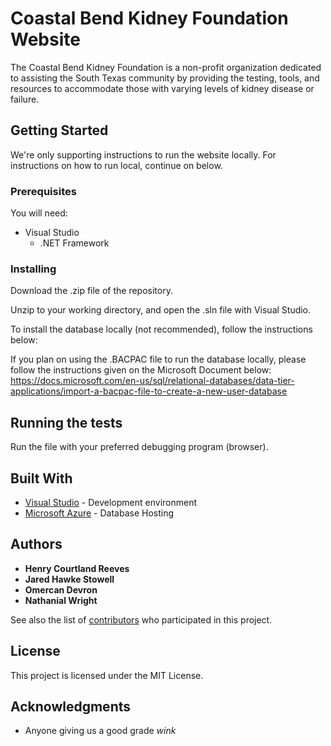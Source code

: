 # Coastal Bend Kidney Foundation Website

The Coastal Bend Kidney Foundation is a non-profit organization dedicated to assisting the South Texas community by providing the testing, tools, and resources to accommodate those with varying levels of kidney disease or failure.

## Getting Started

We're only supporting instructions to run the website locally. For instructions on how to run local, continue on below.

### Prerequisites

You will need:

- Visual Studio
    - .NET Framework 


### Installing

Download the .zip file of the repository. 

Unzip to your working directory, and open the .sln file with Visual Studio.

To install the database locally (not recommended), follow the instructions below:

If you plan on using the .BACPAC file to run the database locally, please follow the instructions given on the Microsoft Document below:  https://docs.microsoft.com/en-us/sql/relational-databases/data-tier-applications/import-a-bacpac-file-to-create-a-new-user-database


## Running the tests

Run the file with your preferred debugging program (browser).

## Built With

* [Visual Studio](https://www.visualstudio.com/downloads/) - Development environment
* [Microsoft Azure](https://maven.apache.org/) - Database Hosting

## Authors

* **Henry Courtland Reeves**
* **Jared Hawke Stowell**
* **Omercan Devron**
* **Nathanial Wright**

See also the list of [contributors](https://github.com/nwright3/KidneyFoundationTEst/contributors) who participated in this project.

## License

This project is licensed under the MIT License.

## Acknowledgments

* Anyone giving us a good grade *wink*